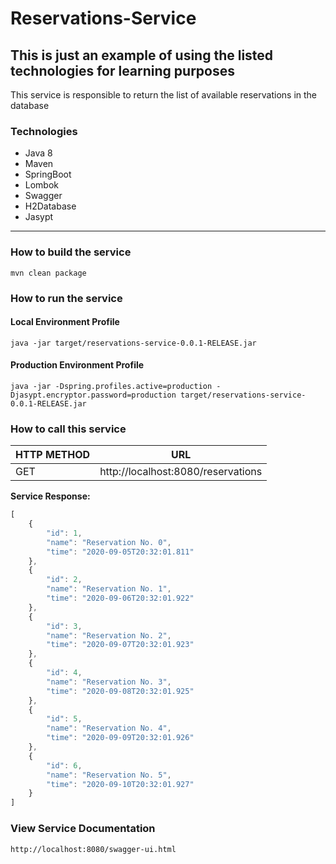 # Reservations-Service
## This is just an example of using the listed technologies for learning purposes

This service is responsible to return the list of available reservations in the database

### Technologies
* Java 8
* Maven
* SpringBoot
* Lombok
* Swagger
* H2Database
* Jasypt

***

### How to build the service
```text
mvn clean package
```

### How to run the service
#### Local Environment Profile

```text
java -jar target/reservations-service-0.0.1-RELEASE.jar
```

#### Production Environment Profile
```text
java -jar -Dspring.profiles.active=production -Djasypt.encryptor.password=production target/reservations-service-0.0.1-RELEASE.jar
```

### How to call this service

| HTTP METHOD  | URL                                                   | 
| ------------ | ----------------------------------------------------- | 
| GET          | http://localhost:8080/reservations   | 
 

**Service Response:**
```javascript
[
    {
        "id": 1,
        "name": "Reservation No. 0",
        "time": "2020-09-05T20:32:01.811"
    },
    {
        "id": 2,
        "name": "Reservation No. 1",
        "time": "2020-09-06T20:32:01.922"
    },
    {
        "id": 3,
        "name": "Reservation No. 2",
        "time": "2020-09-07T20:32:01.923"
    },
    {
        "id": 4,
        "name": "Reservation No. 3",
        "time": "2020-09-08T20:32:01.925"
    },
    {
        "id": 5,
        "name": "Reservation No. 4",
        "time": "2020-09-09T20:32:01.926"
    },
    {
        "id": 6,
        "name": "Reservation No. 5",
        "time": "2020-09-10T20:32:01.927"
    }
]
```

### View Service Documentation
```text
http://localhost:8080/swagger-ui.html
```
